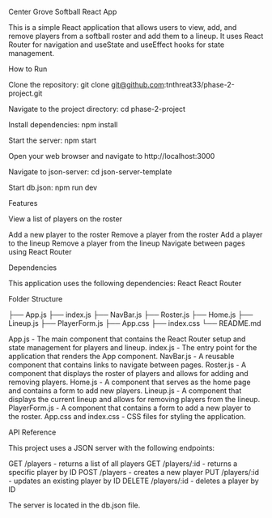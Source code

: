 Center Grove Softball React App

This is a simple React application that allows users to view, add, and remove players from a softball roster and add them to a lineup. It uses React Router for navigation and useState and useEffect hooks for state management.


How to Run

Clone the repository: git clone git@github.com:tnthreat33/phase-2-project.git

Navigate to the project directory: cd phase-2-project

Install dependencies: npm install

Start the server: npm start

Open your web browser and navigate to http://localhost:3000

Navigate to json-server: cd json-server-template

Start db.json: npm run dev 


Features

View a list of players on the roster

Add a new player to the roster
Remove a player from the roster
Add a player to the lineup
Remove a player from the lineup
Navigate between pages using React Router

Dependencies

This application uses the following dependencies:
React
React Router


Folder Structure

├── App.js
├── index.js
├── NavBar.js
├── Roster.js
├── Home.js
├── Lineup.js
├── PlayerForm.js
├── App.css
├── index.css
└── README.md

App.js - The main component that contains the React Router setup and state management for players and lineup.
index.js - The entry point for the application that renders the App component.
NavBar.js - A reusable component that contains links to navigate between pages.
Roster.js - A component that displays the roster of players and allows for adding and removing players.
Home.js - A component that serves as the home page and contains a form to add new players.
Lineup.js - A component that displays the current lineup and allows for removing players from the lineup.
PlayerForm.js - A component that contains a form to add a new player to the roster.
App.css and index.css - CSS files for styling the application.

API Reference

This project uses a JSON server with the following endpoints:

GET /players - returns a list of all players
GET /players/:id - returns a specific player by ID
POST /players - creates a new player
PUT /players/:id - updates an existing player by ID
DELETE /players/:id - deletes a player by ID

The server is located in the db.json file.